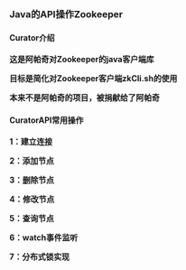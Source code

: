 ### Java的API操作Zookeeper



#### **Curator介绍**

**这是阿帕奇对Zookeeper的java客户端库**

**目标是简化对Zookeeper客户端zkCli.sh的使用**

**本来不是阿帕奇的项目，被捐献给了阿帕奇**



#### CuratorAPI常用操作

**1：建立连接**

**2：添加节点**

**3：删除节点**

**4：修改节点**

**5：查询节点**

**6：watch事件监听**

**7：分布式锁实现**







